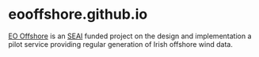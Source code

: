 # eooffshore.github.io

[EO Offshore]( https://twitter.com/eooffshore) is an [SEAI](https://twitter.com/SEAI_ie) funded project on the design and implementation a pilot service providing regular generation of Irish offshore wind data.


